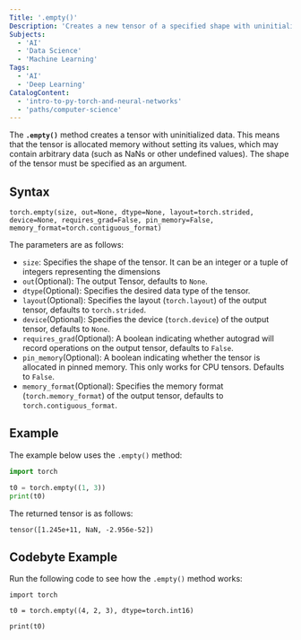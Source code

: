```yaml
---
Title: '.empty()'
Description: 'Creates a new tensor of a specified shape with uninitialized data.'
Subjects:
  - 'AI'
  - 'Data Science'
  - 'Machine Learning'
Tags:
  - 'AI'
  - 'Deep Learning'
CatalogContent:
  - 'intro-to-py-torch-and-neural-networks'
  - 'paths/computer-science'
---
```


The **`.empty()`** method creates a tensor with uninitialized data. This means that the tensor is allocated memory without setting its values, which may contain arbitrary data (such as NaNs or other undefined values). The shape of the tensor must be specified as an argument.

## Syntax

```pseudo
torch.empty(size, out=None, dtype=None, layout=torch.strided, device=None, requires_grad=False, pin_memory=False, memory_format=torch.contiguous_format)
```

The parameters are as follows:

- `size`: Specifies the shape of the tensor. It can be an integer or a tuple of integers representing the dimensions
- `out`(Optional): The output Tensor, defaults to `None`.
- `dtype`(Optional): Specifies the desired data type of the tensor.
- `layout`(Optional): Specifies the layout (`torch.layout`) of the output tensor, defaults to `torch.strided`.
- `device`(Optional): Specifies the device (`torch.device`) of the output tensor, defaults to `None`.
- `requires_grad`(Optional): A boolean indicating whether autograd will record operations on the output tensor, defaults to `False`.
- `pin_memory`(Optional): A boolean indicating whether the tensor is allocated in pinned memory. This only works for CPU tensors. Defaults to `False`.
- `memory_format`(Optional): Specifies the memory format (`torch.memory_format`) of the output tensor, defaults to `torch.contiguous_format`.

## Example

The example below uses the `.empty()` method:

```py
import torch

t0 = torch.empty((1, 3))
print(t0)
```

The returned tensor is as follows:

```shell
tensor([1.245e+11, NaN, -2.956e-52])
```

## Codebyte Example

Run the following code to see how the `.empty()` method works:

```codebyte/python
import torch

t0 = torch.empty((4, 2, 3), dtype=torch.int16)

print(t0)
```
